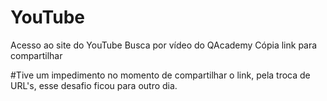 # YouTube
Acesso ao site do YouTube
Busca por vídeo do QAcademy
Cópia link para compartilhar

#Tive um impedimento no momento de compartilhar o link, pela troca de URL's, esse desafio ficou para outro dia.
